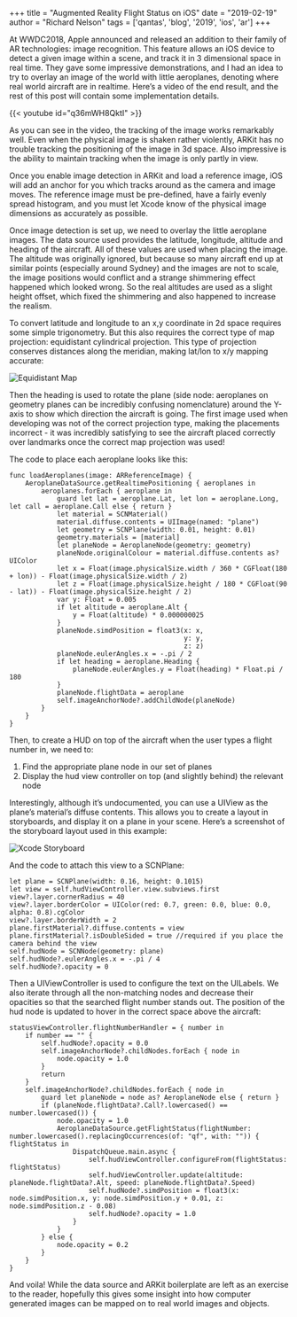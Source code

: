 +++
title = "Augmented Reality Flight Status on iOS"
date = "2019-02-19"
author = "Richard Nelson"
tags = ['qantas', 'blog', '2019', 'ios', 'ar']
+++

At WWDC2018, Apple announced and released an addition to their family of AR technologies: image recognition. This feature allows an iOS device to detect a given image within a scene, and track it in 3 dimensional space in real time. They gave some impressive demonstrations, and I had an idea to try to overlay an image of the world with little aeroplanes, denoting where real world aircraft are in realtime. Here’s a video of the end result, and the rest of this post will contain some implementation details.

{{< youtube id="q36mWH8QktI" >}}

As you can see in the video, the tracking of the image works remarkably well. Even when the physical image is shaken rather violently, ARKit has no trouble tracking the positioning of the image in 3d space. Also impressive is the ability to maintain tracking when the image is only partly in view.

Once you enable image detection in ARKit and load a reference image, iOS will add an anchor for you which tracks around as the camera and image moves. The reference image must be pre-defined, have a fairly evenly spread histogram, and you must let Xcode know of the physical image dimensions as accurately as possible.

Once image detection is set up, we need to overlay the little aeroplane images. The data source used provides the latitude, longitude, altitude and heading of the aircraft. All of these values are used when placing the image. The altitude was originally ignored, but because so many aircraft end up at similar points (especially around Sydney) and the images are not to scale, the image positions would conflict and a strange shimmering effect happened which looked wrong. So the real altitudes are used as a slight height offset, which fixed the shimmering and also happened to increase the realism.

To convert latitude and longitude to an x,y coordinate in 2d space requires some simple trigonometry. But this also requires the correct type of map projection: equidistant cylindrical projection. This type of projection conserves distances along the meridian, making lat/lon to x/y mapping accurate:

![Equidistant Map](/img/world-map.jpg)

Then the heading is used to rotate the plane (side node: aeroplanes on geometry planes can be incredibly confusing nomenclature) around the Y-axis to show which direction the aircraft is going. The first image used when developing was not of the correct projection type, making the placements incorrect - it was incredibly satisfying to see the aircraft placed correctly over landmarks once the correct map projection was used!

The code to place each aeroplane looks like this:

```
func loadAeroplanes(image: ARReferenceImage) {
    AeroplaneDataSource.getRealtimePositioning { aeroplanes in
        aeroplanes.forEach { aeroplane in
            guard let lat = aeroplane.Lat, let lon = aeroplane.Long, let call = aeroplane.Call else { return }
            let material = SCNMaterial()
            material.diffuse.contents = UIImage(named: "plane")
            let geometry = SCNPlane(width: 0.01, height: 0.01)
            geometry.materials = [material]
            let planeNode = AeroplaneNode(geometry: geometry)
            planeNode.originalColour = material.diffuse.contents as? UIColor
            let x = Float(image.physicalSize.width / 360 * CGFloat(180 + lon)) - Float(image.physicalSize.width / 2)
            let z = Float(image.physicalSize.height / 180 * CGFloat(90 - lat)) - Float(image.physicalSize.height / 2)
            var y: Float = 0.005
            if let altitude = aeroplane.Alt {
                y = Float(altitude) * 0.000000025
            }
            planeNode.simdPosition = float3(x: x,
                                            y: y,
                                            z: z)
            planeNode.eulerAngles.x = -.pi / 2
            if let heading = aeroplane.Heading {
                planeNode.eulerAngles.y = Float(heading) * Float.pi / 180
            }
            planeNode.flightData = aeroplane
            self.imageAnchorNode?.addChildNode(planeNode)
        }
    }
}
```

Then, to create a HUD on top of the aircraft when the user types a flight number in, we need to:
1. Find the appropriate plane node in our set of planes
2. Display the hud view controller on top (and slightly behind) the relevant node

Interestingly, although it’s undocumented, you can use a UIView as the plane’s material’s diffuse contents. This allows you to create a layout in storyboards, and display it on a plane in your scene. Here’s a screenshot of the storyboard layout used in this example:

![Xcode Storyboard](/img/post-arimage-tracking-builder.png)

And the code to attach this view to a SCNPlane:

```
let plane = SCNPlane(width: 0.16, height: 0.1015)
let view = self.hudViewController.view.subviews.first
view?.layer.cornerRadius = 40
view?.layer.borderColor = UIColor(red: 0.7, green: 0.0, blue: 0.0, alpha: 0.8).cgColor
view?.layer.borderWidth = 2
plane.firstMaterial?.diffuse.contents = view
plane.firstMaterial?.isDoubleSided = true //required if you place the camera behind the view
self.hudNode = SCNNode(geometry: plane)
self.hudNode?.eulerAngles.x = -.pi / 4
self.hudNode?.opacity = 0
```

Then a UIViewController is used to configure the text on the UILabels. We also iterate through all the non-matching nodes and decrease their opacities so that the searched flight number stands out. The position of the hud node is updated to hover in the correct space above the aircraft:

```
statusViewController.flightNumberHandler = { number in
    if number == "" {
        self.hudNode?.opacity = 0.0
        self.imageAnchorNode?.childNodes.forEach { node in
            node.opacity = 1.0
        }
        return
    }
    self.imageAnchorNode?.childNodes.forEach { node in
        guard let planeNode = node as? AeroplaneNode else { return }
        if (planeNode.flightData?.Call?.lowercased() == number.lowercased()) {
            node.opacity = 1.0
            AeroplaneDataSource.getFlightStatus(flightNumber: number.lowercased().replacingOccurrences(of: "qf", with: "")) { flightStatus in
                DispatchQueue.main.async {
                    self.hudViewController.configureFrom(flightStatus: flightStatus)
                    self.hudViewController.update(altitude: planeNode.flightData?.Alt, speed: planeNode.flightData?.Speed)
                    self.hudNode?.simdPosition = float3(x: node.simdPosition.x, y: node.simdPosition.y + 0.01, z: node.simdPosition.z - 0.08)
                    self.hudNode?.opacity = 1.0
                }
            }
        } else {
            node.opacity = 0.2
        }
    }
}
```
And voila! While the data source and ARKit boilerplate are left as an exercise to the reader, hopefully this gives some insight into how computer generated images can be mapped on to real world images and objects.